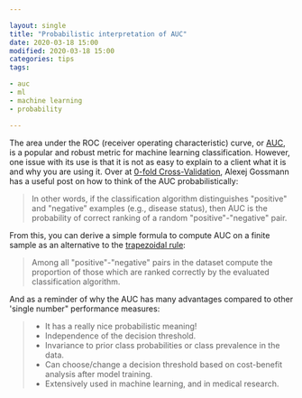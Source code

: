 ```yaml
---

layout: single
title: "Probabilistic interpretation of AUC"
date: 2020-03-18 15:00
modified: 2020-03-18 15:00
categories: tips
tags:

- auc
- ml
- machine learning
- probability

---
```


The area under the ROC (receiver operating characteristic) curve, or
[AUC](https://en.wikipedia.org/wiki/Receiver_operating_characteristic#Area_under_the_curve),
is a popular and robust metric for machine learning classification.
However, one issue with its use is that it is not as easy to explain to a client what it is and why you are using it.
Over at [0-fold Cross-Validation](https://www.alexejgossmann.com/), Alexej Gossmann has a useful post on how to think of the AUC probabilistically:

> In other words, if the classification algorithm distinguishes "positive" and "negative" examples (e.g., disease status),
> then AUC is the probability of correct ranking of a random "positive"-"negative" pair.

From this, you can derive a simple formula to compute AUC on a finite sample as an alternative to the
[trapezoidal rule](https://en.wikipedia.org/wiki/Trapezoidal_rule):

> Among all "positive"-"negative" pairs in the dataset compute the proportion of those which are ranked correctly by the evaluated classification algorithm.

And as a reminder of why the AUC has many advantages compared to other 'single number" performance measures:

> - It has a really nice probabilistic meaning!
> - Independence of the decision threshold.
> - Invariance to prior class probabilities or class prevalence in the data.
> - Can choose/change a decision threshold based on cost-benefit analysis after model training.
> - Extensively used in machine learning, and in medical research.
